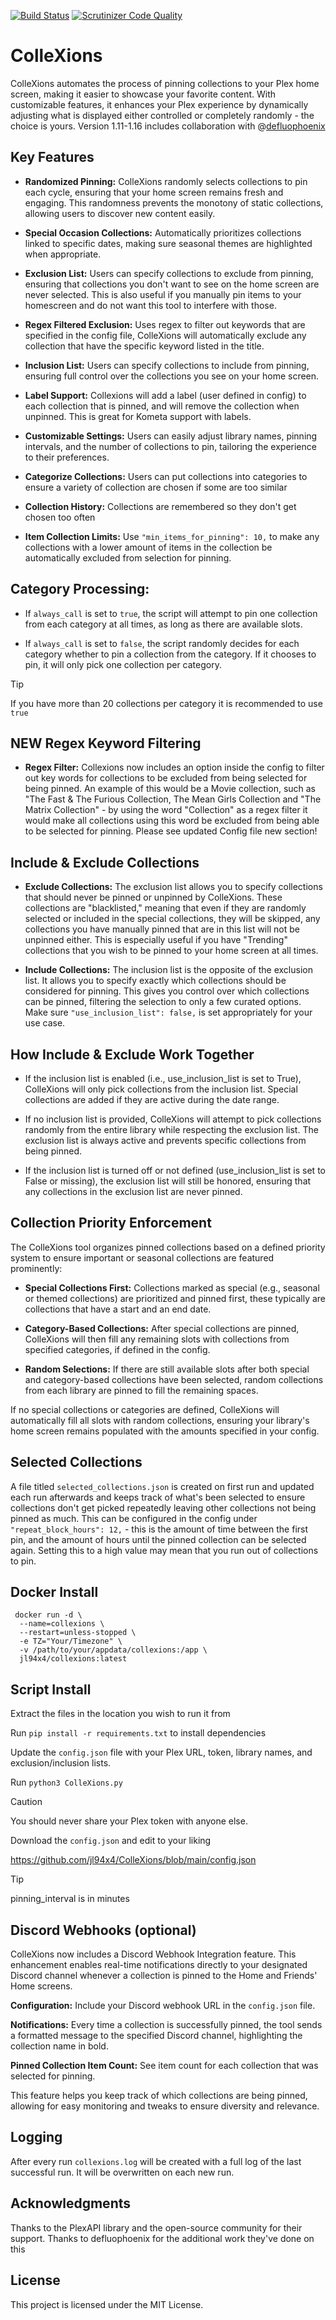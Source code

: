 [![Build Status](https://scrutinizer-ci.com/g/jl94x4/ColleXions/badges/build.png?b=main)](https://scrutinizer-ci.com/g/jl94x4/ColleXions/build-status/main) [![Scrutinizer Code Quality](https://scrutinizer-ci.com/g/jl94x4/ColleXions/badges/quality-score.png?b=main)](https://scrutinizer-ci.com/g/jl94x4/ColleXions/?branch=main)

# ColleXions
ColleXions automates the process of pinning collections to your Plex home screen, making it easier to showcase your favorite content. With customizable features, it enhances your Plex experience by dynamically adjusting what is displayed either controlled or completely randomly - the choice is yours.
Version 1.11-1.16 includes collaboration with @[defluophoenix](https://github.com/jl94x4/ColleXions/commits?author=defluophoenix)

## Key Features
- **Randomized Pinning:** ColleXions randomly selects collections to pin each cycle, ensuring that your home screen remains fresh and engaging. This randomness prevents the monotony of static collections, allowing users to discover new content easily.

- **Special Occasion Collections:** Automatically prioritizes collections linked to specific dates, making sure seasonal themes are highlighted when appropriate.

- **Exclusion List:** Users can specify collections to exclude from pinning, ensuring that collections you don't want to see on the home screen are never selected. This is also useful if you manually pin items to your homescreen and do not want this tool to interfere with those.

- **Regex Filtered Exclusion:** Uses regex to filter out keywords that are specified in the config file, ColleXions will automatically exclude any collection that have the specific keyword listed in the title.

- **Inclusion List:** Users can specify collections to include from pinning, ensuring full control over the collections you see on your home screen.

- **Label Support:** Collexions will add a label (user defined in config) to each collection that is pinned, and will remove the collection when unpinned. This is great for Kometa support with labels.

- **Customizable Settings:** Users can easily adjust library names, pinning intervals, and the number of collections to pin, tailoring the experience to their preferences.

- **Categorize Collections:** Users can put collections into categories to ensure a variety of collection are chosen if some are too similar

- **Collection History:** Collections are remembered so they don't get chosen too often

- **Item Collection Limits:** Use `"min_items_for_pinning": 10,` to make any collections with a lower amount of items in the collection be automatically excluded from selection for pinning. 

## Category Processing:

- If ```always_call``` is set to ```true```, the script will attempt to pin one collection from each category at all times, as long as there are available slots.

- If ```always_call``` is set to ```false```, the script randomly decides for each category whether to pin a collection from the category. If it chooses to pin, it will only pick one collection per category.

> [!TIP]
> If you have more than 20 collections per category it is recommended to use ```true```

## **NEW** Regex Keyword Filtering

- **Regex Filter:** Collexions now includes an option inside the config to filter out key words for collections to be excluded from being selected for being pinned. An example of this would be a Movie collection, such as "The Fast & The Furious Collection, The Mean Girls Collection and "The Matrix Collection" - by using the word "Collection" as a regex filter it would make all collections using this word be excluded from being able to be selected for pinning. Please see updated Config file new section!

## Include & Exclude Collections

- **Exclude Collections:** The exclusion list allows you to specify collections that should never be pinned or unpinned by ColleXions. These collections are "blacklisted," meaning that even if they are randomly selected or included in the special collections, they will be skipped, any collections you have manually pinned that are in this list will not be unpinned either. This is especially useful if you have "Trending" collections that you wish to be pinned to your home screen at all times.

- **Include Collections:** The inclusion list is the opposite of the exclusion list. It allows you to specify exactly which collections should be considered for pinning. This gives you control over which collections can be pinned, filtering the selection to only a few curated options. Make sure ```"use_inclusion_list": false,``` is set appropriately for your use case.

## How Include & Exclude Work Together 

- If the inclusion list is enabled (i.e., use_inclusion_list is set to True), ColleXions will only pick collections from the inclusion list. Special collections are added if they are active during the date range.

- If no inclusion list is provided, ColleXions will attempt to pick collections randomly from the entire library while respecting the exclusion list. The exclusion list is always active and prevents specific collections from being pinned.

- If the inclusion list is turned off or not defined (use_inclusion_list is set to False or missing), the exclusion list will still be honored, ensuring that any collections in the exclusion list are never pinned.

## Collection Priority Enforcement

The ColleXions tool organizes pinned collections based on a defined priority system to ensure important or seasonal collections are featured prominently:

- **Special Collections First:** Collections marked as special (e.g., seasonal or themed collections) are prioritized and pinned first, these typically are collections that have a start and an end date.

- **Category-Based Collections:** After special collections are pinned, ColleXions will then fill any remaining slots with collections from specified categories, if defined in the config.

- **Random Selections:** If there are still available slots after both special and category-based collections have been selected, random collections from each library are pinned to fill the remaining spaces.

If no special collections or categories are defined, ColleXions will automatically fill all slots with random collections, ensuring your library's home screen remains populated with the amounts specified in your config.

## Selected Collections

A file titled ``selected_collections.json`` is created on first run and updated each run afterwards and keeps track of what's been selected to ensure collections don't get picked repeatedly leaving other collections not being pinned as much. This can be configured in the config under ```"repeat_block_hours": 12,``` - this is the amount of time between the first pin, and the amount of hours until the pinned collection can be selected again. Setting this to a high value may mean that you run out of collections to pin.

## Docker Install

```
 docker run -d \
  --name=collexions \
  --restart=unless-stopped \
  -e TZ="Your/Timezone" \
  -v /path/to/your/appdata/collexions:/app \
  jl94x4/collexions:latest
```

## Script Install
Extract the files in the location you wish to run it from

Run ```pip install -r requirements.txt``` to install dependencies

Update the ```config.json``` file with your Plex URL, token, library names, and exclusion/inclusion lists. 

Run ```python3 ColleXions.py```

> [!CAUTION]
> You should never share your Plex token with anyone else.

Download the ```config.json``` and edit to your liking

https://github.com/jl94x4/ColleXions/blob/main/config.json

> [!TIP]
> pinning_interval is in minutes

## Discord Webhooks (optional)

ColleXions now includes a Discord Webhook Integration feature. This enhancement enables real-time notifications directly to your designated Discord channel whenever a collection is pinned to the Home and Friends' Home screens.

**Configuration:** Include your Discord webhook URL in the ```config.json``` file.

**Notifications:** Every time a collection is successfully pinned, the tool sends a formatted message to the specified Discord channel, highlighting the collection name in bold.

**Pinned Collection Item Count:** See item count for each collection that was selected for pinning. 

This feature helps you keep track of which collections are being pinned, allowing for easy monitoring and tweaks to ensure diversity and relevance.

## Logging

After every run ```collexions.log``` will be created with a full log of the last successful run. It will be overwritten on each new run.

## Acknowledgments
Thanks to the PlexAPI library and the open-source community for their support.
Thanks to defluophoenix for the additional work they've done on this

## License
This project is licensed under the MIT License.
